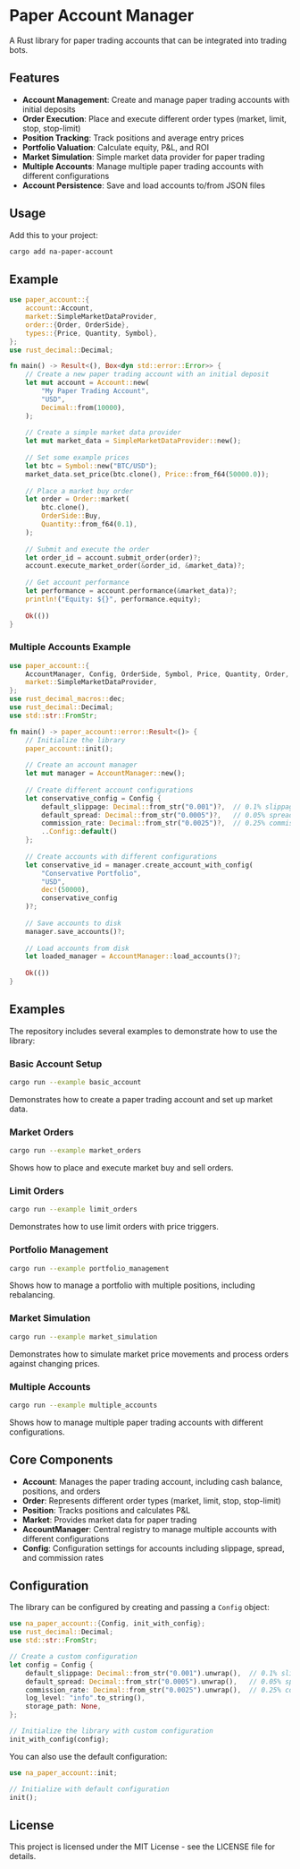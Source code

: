 # Paper Account Manager

A Rust library for paper trading accounts that can be integrated into trading bots.

## Features

- **Account Management**: Create and manage paper trading accounts with initial deposits
- **Order Execution**: Place and execute different order types (market, limit, stop, stop-limit)
- **Position Tracking**: Track positions and average entry prices
- **Portfolio Valuation**: Calculate equity, P&L, and ROI
- **Market Simulation**: Simple market data provider for paper trading
- **Multiple Accounts**: Manage multiple paper trading accounts with different configurations
- **Account Persistence**: Save and load accounts to/from JSON files

## Usage

Add this to your project:

```bash
cargo add na-paper-account
```

## Example

```rust
use paper_account::{
    account::Account,
    market::SimpleMarketDataProvider,
    order::{Order, OrderSide},
    types::{Price, Quantity, Symbol},
};
use rust_decimal::Decimal;

fn main() -> Result<(), Box<dyn std::error::Error>> {
    // Create a new paper trading account with an initial deposit
    let mut account = Account::new(
        "My Paper Trading Account",
        "USD",
        Decimal::from(10000),
    );
    
    // Create a simple market data provider
    let mut market_data = SimpleMarketDataProvider::new();
    
    // Set some example prices
    let btc = Symbol::new("BTC/USD");
    market_data.set_price(btc.clone(), Price::from_f64(50000.0));
    
    // Place a market buy order
    let order = Order::market(
        btc.clone(),
        OrderSide::Buy,
        Quantity::from_f64(0.1),
    );
    
    // Submit and execute the order
    let order_id = account.submit_order(order)?;
    account.execute_market_order(&order_id, &market_data)?;
    
    // Get account performance
    let performance = account.performance(&market_data)?;
    println!("Equity: ${}", performance.equity);
    
    Ok(())
}
```

### Multiple Accounts Example

```rust
use paper_account::{
    AccountManager, Config, OrderSide, Symbol, Price, Quantity, Order,
    market::SimpleMarketDataProvider,
};
use rust_decimal_macros::dec;
use rust_decimal::Decimal;
use std::str::FromStr;

fn main() -> paper_account::error::Result<()> {
    // Initialize the library
    paper_account::init();
    
    // Create an account manager
    let mut manager = AccountManager::new();
    
    // Create different account configurations
    let conservative_config = Config {
        default_slippage: Decimal::from_str("0.001")?,  // 0.1% slippage
        default_spread: Decimal::from_str("0.0005")?,   // 0.05% spread
        commission_rate: Decimal::from_str("0.0025")?,  // 0.25% commission
        ..Config::default()
    };
    
    // Create accounts with different configurations
    let conservative_id = manager.create_account_with_config(
        "Conservative Portfolio", 
        "USD", 
        dec!(50000),
        conservative_config
    )?;
    
    // Save accounts to disk
    manager.save_accounts()?;
    
    // Load accounts from disk
    let loaded_manager = AccountManager::load_accounts()?;
    
    Ok(())
}
```

## Examples

The repository includes several examples to demonstrate how to use the library:

### Basic Account Setup
```bash
cargo run --example basic_account
```
Demonstrates how to create a paper trading account and set up market data.

### Market Orders
```bash
cargo run --example market_orders
```
Shows how to place and execute market buy and sell orders.

### Limit Orders
```bash
cargo run --example limit_orders
```
Demonstrates how to use limit orders with price triggers.

### Portfolio Management
```bash
cargo run --example portfolio_management
```
Shows how to manage a portfolio with multiple positions, including rebalancing.

### Market Simulation
```bash
cargo run --example market_simulation
```
Demonstrates how to simulate market price movements and process orders against changing prices.

### Multiple Accounts
```bash
cargo run --example multiple_accounts
```
Shows how to manage multiple paper trading accounts with different configurations.

## Core Components

- **Account**: Manages the paper trading account, including cash balance, positions, and orders
- **Order**: Represents different order types (market, limit, stop, stop-limit)
- **Position**: Tracks positions and calculates P&L
- **Market**: Provides market data for paper trading
- **AccountManager**: Central registry to manage multiple accounts with different configurations
- **Config**: Configuration settings for accounts including slippage, spread, and commission rates

## Configuration

The library can be configured by creating and passing a `Config` object:

```rust
use na_paper_account::{Config, init_with_config};
use rust_decimal::Decimal;
use std::str::FromStr;

// Create a custom configuration
let config = Config {
    default_slippage: Decimal::from_str("0.001").unwrap(),  // 0.1% slippage
    default_spread: Decimal::from_str("0.0005").unwrap(),   // 0.05% spread
    commission_rate: Decimal::from_str("0.0025").unwrap(),  // 0.25% commission
    log_level: "info".to_string(),
    storage_path: None,
};

// Initialize the library with custom configuration
init_with_config(config);
```

You can also use the default configuration:

```rust
use na_paper_account::init;

// Initialize with default configuration
init();
```

## License

This project is licensed under the MIT License - see the LICENSE file for details.
